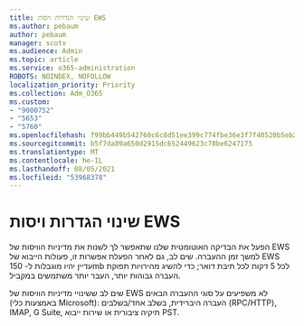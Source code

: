 ```yaml
---
title: שינוי הגדרות ויסות EWS
ms.author: pebaum
author: pebaum
manager: scotv
ms.audience: Admin
ms.topic: article
ms.service: o365-administration
ROBOTS: NOINDEX, NOFOLLOW
localization_priority: Priority
ms.collection: Adm_O365
ms.custom:
- "9000752"
- "5653"
- "5760"
ms.openlocfilehash: f99bb449b542760c6c8d51ee399c774fbe36e3f7f40520b5eb23f39d9d7c08dd
ms.sourcegitcommit: b5f7da89a650d2915dc652449623c78be6247175
ms.translationtype: MT
ms.contentlocale: he-IL
ms.lasthandoff: 08/05/2021
ms.locfileid: "53968378"
---
```

# <a name="changing-ews-throttling-settings"></a>שינוי הגדרות ויסות EWS

הפעל את הבדיקה האוטומטית שלנו שתאפשר לך לשנות את מדיניות הוויסות של EWS למשך זמן ההעברה. שים לב, גם לאחר הפעלת אפשרות זו, פעולות הייבוא של EWS עדיין יהיו מוגבלות ל- 150mb לכל 5 דקות לכל תיבת דואר; כדי להשיג מהירויות תפוקת העברה גבוהות יותר, העבר יותר משתמשים במקביל.

שים לב ששינויי מדיניות הוויסות של EWS לא משפיעים על סוגי ההעברה הבאים (באמצעות כלי Microsoft): העברה היברידית, בשלב אחד/בשלבים (RPC/HTTP), IMAP,‏ G Suite, תיקיה ציבורית או שירות ייבוא PST.